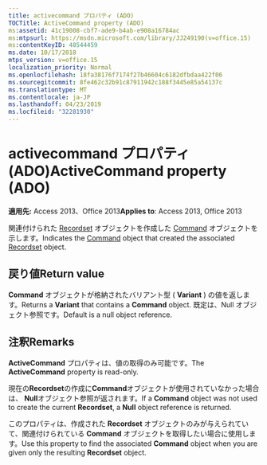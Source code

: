 ```yaml
---
title: activecommand プロパティ (ADO)
TOCTitle: ActiveCommand property (ADO)
ms:assetid: 41c19008-cbf7-ade9-b4ab-e908a16784ac
ms:mtpsurl: https://msdn.microsoft.com/library/JJ249190(v=office.15)
ms:contentKeyID: 48544459
ms.date: 10/17/2018
mtps_version: v=office.15
localization_priority: Normal
ms.openlocfilehash: 18fa38176f7174f27b46604c6182dfbdaa422f06
ms.sourcegitcommit: 8fe462c32b91c87911942c188f3445e85a54137c
ms.translationtype: MT
ms.contentlocale: ja-JP
ms.lasthandoff: 04/23/2019
ms.locfileid: "32281930"
---
```

# <a name="activecommand-property-ado"></a><span data-ttu-id="c8409-102">activecommand プロパティ (ADO)</span><span class="sxs-lookup"><span data-stu-id="c8409-102">ActiveCommand property (ADO)</span></span>

<span data-ttu-id="c8409-103">**適用先:** Access 2013、Office 2013</span><span class="sxs-lookup"><span data-stu-id="c8409-103">**Applies to**: Access 2013, Office 2013</span></span>

<span data-ttu-id="c8409-104">関連付けられた [Recordset](command-object-ado.md) オブジェクトを作成した [Command](recordset-object-ado.md) オブジェクトを示します。</span><span class="sxs-lookup"><span data-stu-id="c8409-104">Indicates the [Command](command-object-ado.md) object that created the associated [Recordset](recordset-object-ado.md) object.</span></span>

## <a name="return-value"></a><span data-ttu-id="c8409-105">戻り値</span><span class="sxs-lookup"><span data-stu-id="c8409-105">Return value</span></span>

<span data-ttu-id="c8409-106">**Command** オブジェクトが格納されたバリアント型 ( **Variant** ) の値を返します。</span><span class="sxs-lookup"><span data-stu-id="c8409-106">Returns a **Variant** that contains a **Command** object.</span></span> <span data-ttu-id="c8409-107">既定は、Null オブジェクト参照です。</span><span class="sxs-lookup"><span data-stu-id="c8409-107">Default is a null object reference.</span></span>

## <a name="remarks"></a><span data-ttu-id="c8409-108">注釈</span><span class="sxs-lookup"><span data-stu-id="c8409-108">Remarks</span></span>

<span data-ttu-id="c8409-109">**ActiveCommand** プロパティは、値の取得のみ可能です。</span><span class="sxs-lookup"><span data-stu-id="c8409-109">The **ActiveCommand** property is read-only.</span></span>

<span data-ttu-id="c8409-110">現在の**Recordset**の作成に**Command**オブジェクトが使用されていなかった場合は、 **Null**オブジェクト参照が返されます。</span><span class="sxs-lookup"><span data-stu-id="c8409-110">If a **Command** object was not used to create the current **Recordset**, a **Null** object reference is returned.</span></span>

<span data-ttu-id="c8409-111">このプロパティは、作成された **Recordset** オブジェクトのみが与えられていて、関連付けられている **Command** オブジェクトを取得したい場合に使用します。</span><span class="sxs-lookup"><span data-stu-id="c8409-111">Use this property to find the associated **Command** object when you are given only the resulting **Recordset** object.</span></span>

